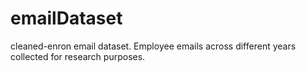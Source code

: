 # emailDataset
cleaned-enron email dataset. Employee emails across different years collected for research purposes.
